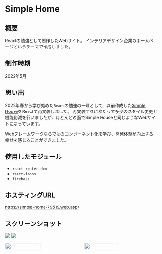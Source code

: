 # Simple Home
## 概要
Reactの勉強として制作したWebサイト。
インテリアデザイン企業のホームページというテーマで作成しました。

## 制作時期
2022年5月

## 思い出
2022年春から学び始めた`React`の勉強の一環として、以前作成した[Simple House](https://github.com/Yu357/SimpleHouse)をReactで再実装しました。
再実装するにあたって多少のスタイル変更と機能削減を行いましたが、ほとんどの面でSimple Houseと同じようなWebサイトになっています。

Webフレームワークならではのコンポーネント化を学び、開発体験が向上する幸せを感じることができました。

## 使用したモジュール
- `react-router-dom`
- `react-icons`
- `firebase`

## ホスティングURL
https://simple-home-79519.web.app/

## スクリーンショット
![](https://i.imgur.com/vkBORUn.jpg)
![](https://i.imgur.com/Qy3Ay64.jpg)

<div style="display: flex; justify-content: space-between;">
  <img style="display: block; width: 48%;" src="https://i.imgur.com/id5gqJV.jpg"/>
  <img style="display: block; width: 48%;" src="https://i.imgur.com/jnPvGhl.jpg"/>
</div>
